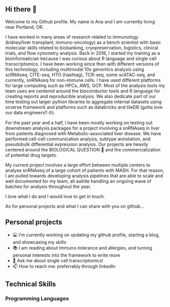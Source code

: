 ## Hi there 👋

Welcome to my Github profile. My name is Ana and I am currently living near Portland, OR.

I have worked in many areas of research related to immunology (kidney/liver transplant, immuno-oncology) as a bench scientist with basic molecular skills related to biobanking, cryopreservation, logistics, clinical trials, and flow cytometry analysis. Back in 2018, I started my training as a bioinformatician because I was curious about R language and single cell transcriptomics. I have been working since then with different versions of this technology, including multimodal 10x genomics analysis using scRNAseq, CITE-seq, HTO (hashtag), TCR-seq, some scATAC-seq, and currently, snRNAseq for non-immune cells. I have used different platforms for large computing such as HPCs, AWS, GCP. Most of the analysis tools my team uses are centered around the bioconductor tools and R language for creating reports and reproducible analysis. We also dedicate part of our time testing out larger python libraries to aggregate internal datasets using scverse framework and platforms such as databricks and tileDB (gotta love our data engineers!! 🤓). 

For the past year and a half, I have been mostly working on testing out downstream analysis packages for a project involving a snRNAseq in liver from patients diagnosed with Metabolic-associated liver disease. We have performed cell-cell communication analysis, subtype annotation, and pseudobulk differential expression analysis. Our projects are heavily centered around the BIOLOGICAL QUESTION 🧬 and the commercialization of potential drug targets. 

My current project involves a large effort between multiple centers to analyse snRNAseq of a large cohort of patients with MASH. For that reason, I am pulled towards developing analysis pipelines that are able to scale and well documented for my team, all awhile handling an ongoing wave of batches for analysis throughout the year. 

I love what I do and I would love to get in touch. 

As for personal projects and what I can share with you on github...


## Personal projects

- 💻 I’m currently working on updating my github profile, starting a blog, and showcasing my skills
- 📚 I am reading about Immuno-tolerance and allergies, and turning personal interests into the framework to write more 
- 💬 Ask me about single cell transcriptomics! 
- 📫 How to reach me: preferrably through linkedIn 

## Technical Skills

### Programming Languages


